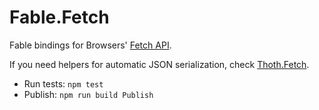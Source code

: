 # Fable.Fetch

Fable bindings for Browsers' [Fetch API](https://developer.mozilla.org/en-US/docs/Web/API/Fetch_API).

If you need helpers for automatic JSON serialization, check [Thoth.Fetch](https://github.com/thoth-org/Thoth.Fetch#thothfetch-).

- Run tests: `npm test`
- Publish: `npm run build Publish`
